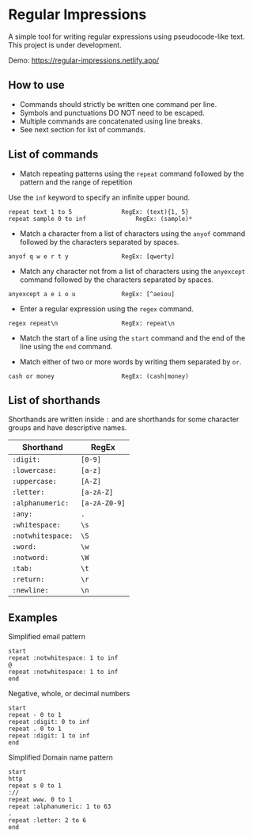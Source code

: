 # Regular Impressions

A simple tool for writing regular expressions using pseudocode-like text. This project is under development.

Demo: https://regular-impressions.netlify.app/

## How to use

- Commands should strictly be written one command per line.
- Symbols and punctuations DO NOT need to be escaped.
- Multiple commands are concatenated using line breaks.
- See next section for list of commands.

## List of commands

- Match repeating patterns using the `repeat` command followed by the pattern and the range of repetition

Use the `inf` keyword to specify an infinite upper bound.

```
repeat text 1 to 5				RegEx: (text){1, 5}
repeat sample 0 to inf				RegEx: (sample)*
```

- Match a character from a list of characters using the `anyof` command followed by the characters separated by spaces.

```
anyof q w e r t y				RegEx: [qwerty]
```

- Match any character not from a list of characters using the `anyexcept` command followed by the characters separated by spaces.

```
anyexcept a e i o u				RegEx: [^aeiou]
```

- Enter a regular expression using the `regex` command.
```
regex repeat\n					RegEx: repeat\n
```

- Match the start of a line using the `start` command and the end of the line using the `end` command.

- Match either of two or more words by writing them separated by `or`.
```
cash or money					RegEx: (cash|money)
```

## List of shorthands

Shorthands are written inside `:` and are shorthands for some character groups and have descriptive names.

| Shorthand         | RegEx         |
|-------------------|---------------|
| `:digit:`         | `[0-9]`       |
| `:lowercase:`     | `[a-z]`       |
| `:uppercase:`     | `[A-Z]`       |
| `:letter:`        | `[a-zA-Z]`    |
| `:alphanumeric:`  | `[a-zA-Z0-9]` |
| `:any:`           | `.`           |
| `:whitespace:`    | `\s`          |
| `:notwhitespace:` | `\S`          |
| `:word:`          | `\w`          |
| `:notword:`       | `\W`          |
| `:tab:`           | `\t`          |
| `:return:`        | `\r`          |
| `:newline:`       | `\n`          |

## Examples
Simplified email pattern
```
start
repeat :notwhitespace: 1 to inf
@
repeat :notwhitespace: 1 to inf
end
```

Negative, whole, or decimal numbers
```
start
repeat - 0 to 1
repeat :digit: 0 to inf
repeat . 0 to 1
repeat :digit: 1 to inf
end
```

Simplified Domain name pattern
```
start
http
repeat s 0 to 1
://
repeat www. 0 to 1
repeat :alphanumeric: 1 to 63
.
repeat :letter: 2 to 6
end
```